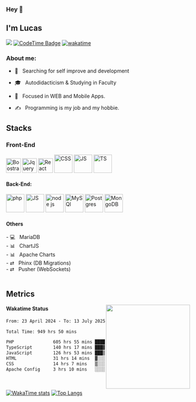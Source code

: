### Hey 👋<h2> I'm Lucas</h2>

![](https://komarev.com/ghpvc/?username=umLusca)
[![CodeTime Badge](https://img.shields.io/endpoint?style=flat&color=039&url=https%3A%2F%2Fapi.codetime.dev%2Fshield%3Fid%3D30825%26project%3D%26in=0)](https://github.com/umLusca/umLusca/)
[![wakatime](https://wakatime.com/badge/user/68eb5e3a-b39e-4578-b383-e448942b85d5.svg)](https://wakatime.com/@68eb5e3a-b39e-4578-b383-e448942b85d5)

<h3> About me: </h3>



- 🤔 &nbsp; Searching for self improve and development

- 🎓 &nbsp; Autodidacticism & Studying in Faculty

- 🌱 &nbsp; Focused in WEB and Mobile Apps.

- ✍️ &nbsp; Programming is my job and my hobbie.



<h2>Stacks</h2>
<h3>Front-End</h3> 

<p align='left'>
<img src="https://raw.githubusercontent.com/bablubambal/All_logo_and_pictures/1ac69ce5fbc389725f16f989fa53c62d6e1b4883/frameworks/boostrap.svg" alt="Boostrap" title='Bootstrap' height="40" width="40" />
<img src="https://raw.githubusercontent.com/bablubambal/All_logo_and_pictures/1ac69ce5fbc389725f16f989fa53c62d6e1b4883/frameworks/jquery.svg" alt="Jquery" title='Jquery' height="40" width="40" />
<img src="https://raw.githubusercontent.com/bablubambal/All_logo_and_pictures/1ac69ce5fbc389725f16f989fa53c62d6e1b4883/frameworks/react.svg" alt="React" title='React' height="40" width="40" />
<img src="https://raw.githubusercontent.com/bablubambal/All_logo_and_pictures/1ac69ce5fbc389725f16f989fa53c62d6e1b4883/others/css.svg" alt="CSS" height="50" width="50" />
<img src="https://raw.githubusercontent.com/bablubambal/All_logo_and_pictures/1ac69ce5fbc389725f16f989fa53c62d6e1b4883/programming%20languages/javascript.svg" alt="JS" height="50" width="50" /> 
<img src="https://raw.githubusercontent.com/bablubambal/All_logo_and_pictures/1ac69ce5fbc389725f16f989fa53c62d6e1b4883/programming%20languages/typescript.svg" alt="TS" height="50" width="50" /> 

</p>

#### Back-End:

<p align='left'>
<img src="https://raw.githubusercontent.com/bablubambal/All_logo_and_pictures/1ac69ce5fbc389725f16f989fa53c62d6e1b4883/social%20icons/php.svg" alt="php" height="50" width="50" />
<img src="https://raw.githubusercontent.com/bablubambal/All_logo_and_pictures/1ac69ce5fbc389725f16f989fa53c62d6e1b4883/social%20icons/javascript.svg" alt="JS" height="50" width="50" /> 
<img src="https://raw.githubusercontent.com/bablubambal/All_logo_and_pictures/1ac69ce5fbc389725f16f989fa53c62d6e1b4883/frameworks/nodejs.svg" alt="node js" title="NodeJs" height="50" width="50" />

<img src="https://raw.githubusercontent.com/bablubambal/All_logo_and_pictures/1ac69ce5fbc389725f16f989fa53c62d6e1b4883/databases/mysql.svg" alt="MySQl" title="MySql" height="50" width="50" />
<img src="https://raw.githubusercontent.com/bablubambal/All_logo_and_pictures/1ac69ce5fbc389725f16f989fa53c62d6e1b4883/databases/postgresql.svg" alt="Postgres" title="PostgreSql" height="50" width="50" />
<img src="https://raw.githubusercontent.com/bablubambal/All_logo_and_pictures/1ac69ce5fbc389725f16f989fa53c62d6e1b4883/databases/mongodb.svg" alt="MongoDB" title='MongoDB' height="50" width="50" />


</p>
<h4>Others</h4>
- 💻 &nbsp; MariaDB <br>
- 📊 &nbsp; ChartJS <br>
- 📊 &nbsp; Apache Charts <br>
- ⇄ &nbsp; Phinx (DB Migrations) <br>
- ⇄ &nbsp; Pusher (WebSockets) <br>
 <br> 

<h2>Metrics</h2>
<img align='right' src="https://media.giphy.com/media/M9gbBd9nbDrOTu1Mqx/giphy.gif" width="230">

<h4>Wakatime Status</h4>

<!--START_SECTION:waka-->

```txt
From: 23 April 2024 - To: 13 July 2025

Total Time: 949 hrs 50 mins

PHP               605 hrs 55 mins ████████████████░░░░░░░░░   63.79 %
TypeScript        140 hrs 17 mins ███▓░░░░░░░░░░░░░░░░░░░░░   14.77 %
JavaScript        126 hrs 53 mins ███▒░░░░░░░░░░░░░░░░░░░░░   13.36 %
HTML              31 hrs 14 mins  ▓░░░░░░░░░░░░░░░░░░░░░░░░   03.29 %
CSS               14 hrs 7 mins   ▒░░░░░░░░░░░░░░░░░░░░░░░░   01.49 %
Apache Config     3 hrs 10 mins   ░░░░░░░░░░░░░░░░░░░░░░░░░   00.33 %
```

<!--END_SECTION:waka-->


<br/><br/>
 [![WakaTime stats](https://github-readme-stats.vercel.app/api?username=umLusca&show_icons=true&theme=transparent&locale=pt-br)](https://github.com/umLusca/umLusca/) [![Top Langs](https://github-readme-stats.vercel.app/api/top-langs/?username=umLusca&layout=compact&theme=transparent&locale=pt-br)](https://github.com/umLusca/umLusca/)




